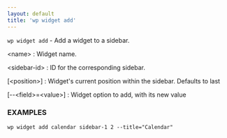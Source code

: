 ```yaml
---
layout: default
title: 'wp widget add'
---
```


`wp widget add` - Add a widget to a sidebar.

&lt;name&gt;
: Widget name.

&lt;sidebar-id&gt;
: ID for the corresponding sidebar.

[&lt;position&gt;]
: Widget's current position within the sidebar. Defaults to last

[\--&lt;field&gt;=&lt;value&gt;]
: Widget option to add, with its new value

### EXAMPLES

    wp widget add calendar sidebar-1 2 --title="Calendar"

